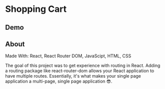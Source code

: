 # Shopping Cart

## Demo


## About
Made With: React, React Router DOM, JavaScipt, HTML, CSS

The goal of this project was to get experience with routing in React.  Adding a routing package like react-router-dom allows your React application to have multiple routes.  Essentially, it's what makes your single page application a multi-page, single page application :sunglasses:.
